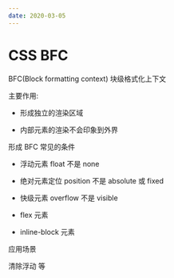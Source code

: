 ```yaml
---
date: 2020-03-05
---
```


# CSS BFC

BFC(Block formatting context) 块级格式化上下文

主要作用:

- 形成独立的渲染区域

- 内部元素的渲染不会印象到外界

形成 BFC 常见的条件

- 浮动元素    float 不是 none

- 绝对元素定位 position 不是 absolute 或 fixed

- 快级元素 overflow 不是 visible

- flex 元素

- inline-block 元素

应用场景

清除浮动 等